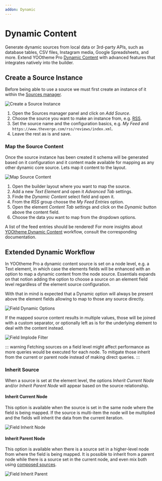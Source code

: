 ```yaml
---
addon: Dynamic
---
```


# Dynamic Content

Generate dynamic sources from local data or 3rd-party APIs, such as database tables, CSV files, Instagram media, Google Spreadsheets, and more. Extend YOOtheme Pro [Dynamic Content](https://yootheme.com/support/yootheme-pro/joomla/dynamic-content) with advanced features that integrates natively into the builder.

<!--@include: ../_partials/enable-addon.md-->

## Create a Source Instance

Before being able to use a source we must first create an instance of it within the [Sources manager](/essentials-for-yootheme-pro/settings#sources).

![Create a Source Instance](./assets/create-source-instance.gif)

1. Open the Sources manager panel and click on _Add Source_.
2. Choose the source you want to make an instance from, e.g. [RSS](./sources/rss).
3. Set the source name and the configuration basics, e.g. _My Feed_ and `https://www.theverge.com/rss/reviews/index.xml`.
4. Leave the rest as is and save.

### Map the Source Content

Once the source instance has been created it schema will be generated based on it configuration and it content made available for mapping as any other dynamic core source. Lets map it content to the layout.

![Map Source Content](./assets/map-source-content.gif)

1. Open the builder layout where you want to map the source.
1. Add a new _Text Element_ and open it _Advanced Tab_ settings.
1. Finde the _Dynamic Content_ select field and open it.
1. From the _RSS_ group choose the _My Feed Entries_ option.
1. Open the element _Content Tab_ settings and click on the _Dynamic_ button above the content field.
1. Choose the data you want to map from the dropdown options.

A list of the feed entries should be rendered! For more insights about [YOOtheme Dynamic Content](https://yootheme.com/support/yootheme-pro/joomla/dynamic-content) workflow, consult the corresponding documentation.

## Extended Dynamic Workflow

In YOOtheme Pro a dynamic content source is set on a node level, e.g. a Text element, in which case the elements fields will be enhanced with an option to map a dynamic content from the node source. Essentials expands on that notion adding the option to choose a source on an element field level regardless of the element source configuration.

With that in mind is expected that a Dynamic option will always be present above the element fields allowing to map to those any source directly.

![Field Dynamic Options](./assets/field-dynamic-options.webp)

If the mapped source content results in multiple values, those will be joined with a custom separator, or optionally left as is for the underlying element to deal with the content instead.

![Field Implode Filter](./assets/field-filter-implode.webp)

::: warning
Fetching sources on a field level might affect performance as more queries would be executed for each node. To mitigate those inherit from the current or parent node instead of making direct queries.
:::

### Inherit Source

When a source is set at the element level, the options _Inherit Current Node_ and/or _Inherit Parent Node_ will appear based on the source relationship.

#### Inherit Current Node

This option is available when the source is set in the same node where the field is being mapped. If the source is multi-item the node will be multiplied and the fields will inherit the data from the current iteration.

![Field Inherit Node](./assets/field-inherit-node.webp)

#### Inherit Parent Node

This option is available when there is a source set in a higher-level node from where the field is being mapped. It is possible to inherit from a parent node while there is a source set in the current node, and even mix both using [composed sources](composed-sources).

![Field Inherit Parent](./assets/field-inherit-parent.webp)
